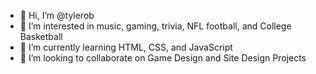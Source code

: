 - 👋 Hi, I’m @tylerob
- 👀 I’m interested in music, gaming, trivia, NFL football, and College Basketball
- 🌱 I’m currently learning HTML, CSS, and JavaScript
- 💞️ I’m looking to collaborate on Game Design and Site Design Projects


<!---
tylerob/tylerob is a ✨ special ✨ repository because its `README.md` (this file) appears on your GitHub profile.
You can click the Preview link to take a look at your changes.
--->
